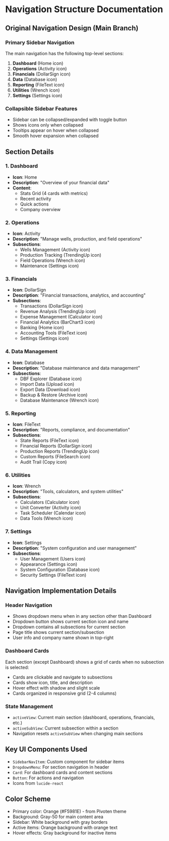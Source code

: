 # Navigation Structure Documentation

## Original Navigation Design (Main Branch)

### Primary Sidebar Navigation
The main navigation has the following top-level sections:

1. **Dashboard** (Home icon)
2. **Operations** (Activity icon)
3. **Financials** (DollarSign icon)
4. **Data** (Database icon)
5. **Reporting** (FileText icon)
6. **Utilities** (Wrench icon)
7. **Settings** (Settings icon)

### Collapsible Sidebar Features
- Sidebar can be collapsed/expanded with toggle button
- Shows icons only when collapsed
- Tooltips appear on hover when collapsed
- Smooth hover expansion when collapsed

## Section Details

### 1. Dashboard
- **Icon**: Home
- **Description**: "Overview of your financial data"
- **Content**: 
  - Stats Grid (4 cards with metrics)
  - Recent activity
  - Quick actions
  - Company overview

### 2. Operations
- **Icon**: Activity
- **Description**: "Manage wells, production, and field operations"
- **Subsections**:
  - Wells Management (Activity icon)
  - Production Tracking (TrendingUp icon)
  - Field Operations (Wrench icon)
  - Maintenance (Settings icon)

### 3. Financials
- **Icon**: DollarSign
- **Description**: "Financial transactions, analytics, and accounting"
- **Subsections**:
  - Transactions (DollarSign icon)
  - Revenue Analysis (TrendingUp icon)
  - Expense Management (Calculator icon)
  - Financial Analytics (BarChart3 icon)
  - Banking (Home icon)
  - Accounting Tools (FileText icon)
  - Settings (Settings icon)

### 4. Data Management
- **Icon**: Database
- **Description**: "Database maintenance and data management"
- **Subsections**:
  - DBF Explorer (Database icon)
  - Import Data (Upload icon)
  - Export Data (Download icon)
  - Backup & Restore (Archive icon)
  - Database Maintenance (Wrench icon)

### 5. Reporting
- **Icon**: FileText
- **Description**: "Reports, compliance, and documentation"
- **Subsections**:
  - State Reports (FileText icon)
  - Financial Reports (DollarSign icon)
  - Production Reports (TrendingUp icon)
  - Custom Reports (FileSearch icon)
  - Audit Trail (Copy icon)

### 6. Utilities
- **Icon**: Wrench
- **Description**: "Tools, calculators, and system utilities"
- **Subsections**:
  - Calculators (Calculator icon)
  - Unit Converter (Activity icon)
  - Task Scheduler (Calendar icon)
  - Data Tools (Wrench icon)

### 7. Settings
- **Icon**: Settings
- **Description**: "System configuration and user management"
- **Subsections**:
  - User Management (Users icon)
  - Appearance (Settings icon)
  - System Configuration (Database icon)
  - Security Settings (FileText icon)

## Navigation Implementation Details

### Header Navigation
- Shows dropdown menu when in any section other than Dashboard
- Dropdown button shows current section icon and name
- Dropdown contains all subsections for current section
- Page title shows current section/subsection
- User info and company name shown in top-right

### Dashboard Cards
Each section (except Dashboard) shows a grid of cards when no subsection is selected:
- Cards are clickable and navigate to subsections
- Cards show icon, title, and description
- Hover effect with shadow and slight scale
- Cards organized in responsive grid (2-4 columns)

### State Management
- `activeView`: Current main section (dashboard, operations, financials, etc.)
- `activeSubView`: Current subsection within a section
- Navigation resets `activeSubView` when changing main sections

## Key UI Components Used
- `SidebarNavItem`: Custom component for sidebar items
- `DropdownMenu`: For section navigation in header
- `Card`: For dashboard cards and content sections
- `Button`: For actions and navigation
- Icons from `lucide-react`

## Color Scheme
- Primary color: Orange (#F5981E) - from Pivoten theme
- Background: Gray-50 for main content area
- Sidebar: White background with gray borders
- Active items: Orange background with orange text
- Hover effects: Gray background for inactive items